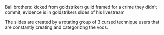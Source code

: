 Ball brothers: kicked from goldstrikers guild framed for a crime they didn’t commit, evidence is in goldstrikers slides of his livestream

The slides are created by a rotating group of 3 cursed technique users that are constantly creating and categorizing the vods. 